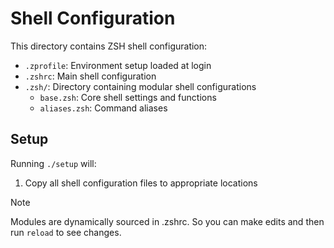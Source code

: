 # Shell Configuration
This directory contains ZSH shell configuration:
- `.zprofile`: Environment setup loaded at login
- `.zshrc`: Main shell configuration
- `.zsh/`: Directory containing modular shell configurations
  - `base.zsh`: Core shell settings and functions
  - `aliases.zsh`: Command aliases

## Setup
Running `./setup` will:
1. Copy all shell configuration files to appropriate locations

> [!NOTE]
> Modules are dynamically sourced in .zshrc. So you can make edits and then run `reload` to see changes.
